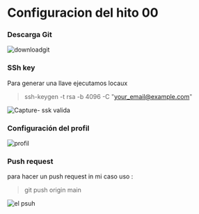 # Configuracion del hito 00

### Descarga Git
![downloadgit](https://user-images.githubusercontent.com/116302871/198807256-605faed8-981e-4a1c-b777-ec397d7a7990.PNG)

### SSh key 

Para generar una llave ejecutamos locaux    

>  ssh-keygen -t rsa -b 4096 -C "your_email@example.com"   



![Capture- ssk valida](https://user-images.githubusercontent.com/116302871/198808068-a1bf7a0c-fa11-4f97-8a66-6408258848da.PNG)

### Configuración del profil

![profil](https://user-images.githubusercontent.com/116302871/198812330-6840d23d-6d20-4f11-9e5b-063220dc1da4.PNG)

### Push request    

para hacer un push request in mi caso uso :  
>  git push origin main  

![el psuh](https://user-images.githubusercontent.com/116302871/199275678-21a01dc6-62df-4698-bdea-1828d57f5063.PNG)
